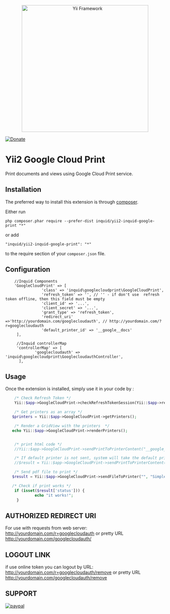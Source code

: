 <p align="center">
    <a href="http://www.yiiframework.com/" target="_blank">
        <img src="http://static.yiiframework.com/files/logo/yii.png" width="400" alt="Yii Framework" />
    </a>
</p>

[![Donate](https://img.shields.io/badge/Donate-PayPal-green.svg)](https://www.paypal.com/cgi-bin/webscr?cmd=_donations&business=contact@inquid.co&item_name=Yii2+extensions+support&item_number=22+Campaign&amount=5%2e00&currency_code=USD)


Yii2 Google Cloud Print
=======================
Print documents and views using Google Cloud Print service.

Installation
------------

The preferred way to install this extension is through [composer](http://getcomposer.org/download/).

Either run

```
php composer.phar require --prefer-dist inquid/yii2-inquid-google-print "*"
```

or add

```
"inquid/yii2-inquid-google-print": "*"
```

to the require section of your `composer.json` file.


Configuration
-----
        //Inquid Components
        'GoogleCloudPrint' => [
                    'class' => 'inquid\googlecloudprint\GoogleCloudPrint',
                    'refresh_token' => '', // '' - if don't use  refresh token offline, then this field must be empty 
                    'client_id' => '...',
                    'client_secret' => '...',
                    'grant_type' => 'refresh_token',
                    'redirect_uri' =>'http://yourdomain.com/googlecloudauth', // http://yourdomain.com/?r=googlecloudauth
                    'default_printer_id' => '__google__docs'
         ],
         
         //Inquid controllerMap
         'controllerMap' => [
                 'googlecloudauth' => 'inquid\googlecloudprint\GooglecloudauthController',
          ],
        

Usage
-----

Once the extension is installed, simply use it in your code by  :

```php
    /* Check Refresh Token */
    Yii::$app->GoogleCloudPrint->checkRefreshTokenSession(Yii::$app->request->getAbsoluteUrl());

    /* Get printers as an array */
   $printers = Yii::$app->GoogleCloudPrint->getPrinters();

    /* Render a GridView with the printers  */
   echo Yii::$app->GoogleCloudPrint->renderPrinters();


    /* print html code */
    //Yii::$app->GoogleCloudPrint->sendPrintToPrinterContent("__google__docs", "job3", "<b>boba</b>", "text/html");

    /* If default printer is not sent, system will take the default printer in the configuration file */
    //$result = Yii::$app->GoogleCloudPrint->sendPrintToPrinterContent("", "job3", "<b>boba</b>", "text/html");

    /* Send pdf file to print */
   $result = Yii::$app->GoogleCloudPrint->sendFileToPrinter("", "Simple pdf", Yii::getAlias('@vendor').'/inquid/yii2-inquid-google-print/simple.pdf', 'application/pdf');

   /* Check if print works */
    if (isset($result['status'])) {
             echo "it works!";
     }
```
AUTHORIZED REDIRECT URI
-----
For use with requests from web server: 
 http://yourdomain.com/r=googlecloudauth or pretty URL http://yourdomain.com/googlecloudauth/

LOGOUT LINK 
-----
if use online token you can logout by URL: 
 http://yourdomain.com/r=googlecloudauth/remove or pretty URL http://yourdomain.com/googlecloudauth/remove
 

SUPPORT
-----
[![paypal](https://www.paypalobjects.com/en_US/i/btn/btn_donateCC_LG.gif)](https://www.paypal.com/cgi-bin/webscr?cmd=_donations&business=contact@inquid.co&item_name=Yii2+extensions+support&item_number=22+Campaign&amount=5%2e00&currency_code=USD)
